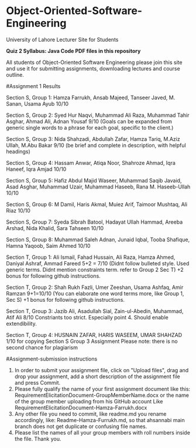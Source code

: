 # Object-Oriented-Software-Engineering
University of Lahore Lecturer Site for Students

<b>Quiz 2 Syllabus: Java Code PDF files in this repository</b>

All students of Object-Oriented Software Engineering please join this site and use it for submitting assignments, downloading lectures and course outline.

#Assignment 1 Results

Section S, Group 1: Hamza Farrukh, Ansab Majeed, Tanseer Javed, M. Sanan, Usama Ayub
10/10

Section S, Group 2: Syed Hur Naqvi, Muhammad Ali Raza, Muhammad Tahir Asghar, Ahmad Ali, Adnan Yousaf
9/10 (Goals can be expanded from generic single words to a phrase for each goal, specific to the client.)

Section S, Group 3: Nida Shahzadi, Abdullah Zafar, Hamza Tariq, M.Aziz Ullah, M.Abu Bakar
9/10 (be brief and complete in description, with helpful headings)

Section S, Group 4: Hassam Anwar, Atiqa Noor, Shahroze Ahmad, Iqra Haneef, Iqra Amjad
10/10
			 
Section S, Group 5: Hafiz Abdul Majid Waseer, Muhammad Saqib Javaid, Asad Asghar, Muhammad Uzair, Muhammad Haseeb, Rana M. Haseeb-Ullah
10/10

Section S, Group 6: M Damil, Haris Akmal, Muiez Arif, Taimoor Mushtaq, Ali Riaz
10/10

Section S, Group 7: Syeda Sibrah Batool, Hadayat Ullah Hammad, Areeba Arshad, Nida Khalid, Sara Tahseen
10/10

Section S, Group 8: Muhammad Saleh Adnan, Junaid Iqbal, Tooba Shafique, Hamna Yaqoob, Saim Ahmed
10/10

Section T, Group 1: Ali Ismail, Fahad Hussain, Ali Raza, Hamza Ahmed, Daniyal Ashraf, Ammad Fareed
5+2 = 7/10 (Didnt follow bulleted style. Used generic terms. Didnt mention constraints term. refer to Group 2 Sec T)
+2 bonus for following github instructions.

Section T, Group 2: Shah Rukh Fazli, Umer Zeeshan, Usama Ashfaq, Amir Ramzan
9+1=10/10 (You can elaborate one word terms more, like Group 1, Sec S)
+1 bonus for following github instructions.

Section T, Group 3: Jazib Ali, Asadullah Sial, Zain-ul-Abedin, Muhammad, Atif Ali
8/10 Constriants too strict. Especially point 4. Should enable extendibility.

Section T, Group 4: HUSNAIN ZAFAR, HARIS WASEEM, UMAR SHAHZAD
1/10 for copying Section S Group 3 Assignment
Please note: there is no second chance for plagiarism

#Assignment-submission instructions
1. In order to submit your assignment file, click on "Upload files", drag and drop your assignment, add a short description of the assignment file and press Commit.
2. Please fully qualify the name of your first assignment document like this:
RequirementElicitationDocument-GroupMemberName.docx or the name of the group member uploading from his GitHub account
Like RequirementElicitationDocument-Hamza-Farrukh.docx
3. Any other file you need to commit, like readme.md you rename accordingly, like:
Readme-Hamza-Furrukh.md, so that ahsannabi main branch does not get duplicate or confusing file names.
4. Please list the names of all your group members with roll numbers inside the file.
Thank you.
